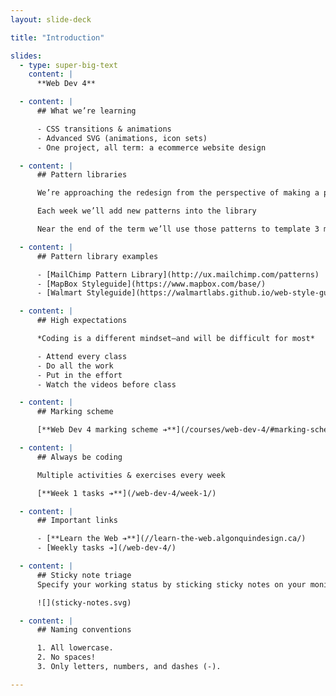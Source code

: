 ```yaml
---
layout: slide-deck

title: "Introduction"

slides:
  - type: super-big-text
    content: |
      **Web Dev 4**

  - content: |
      ## What we’re learning

      - CSS transitions & animations
      - Advanced SVG (animations, icon sets)
      - One project, all term: a ecommerce website design

  - content: |
      ## Pattern libraries

      We’re approaching the redesign from the perspective of making a pattern library

      Each week we’ll add new patterns into the library

      Near the end of the term we’ll use those patterns to template 3 major pages

  - content: |
      ## Pattern library examples

      - [MailChimp Pattern Library](http://ux.mailchimp.com/patterns)
      - [MapBox Styleguide](https://www.mapbox.com/base/)
      - [Walmart Styleguide](https://walmartlabs.github.io/web-style-guide/)

  - content: |
      ## High expectations

      *Coding is a different mindset—and will be difficult for most*

      - Attend every class
      - Do all the work
      - Put in the effort
      - Watch the videos before class

  - content: |
      ## Marking scheme

      [**Web Dev 4 marking scheme ➔**](/courses/web-dev-4/#marking-scheme)

  - content: |
      ## Always be coding

      Multiple activities & exercises every week

      [**Week 1 tasks ➔**](/web-dev-4/week-1/)

  - content: |
      ## Important links

      - [**Learn the Web ➔**](//learn-the-web.algonquindesign.ca/)
      - [Weekly tasks ➔](/web-dev-4/)

  - content: |
      ## Sticky note triage
      Specify your working status by sticking sticky notes on your monitor

      ![](sticky-notes.svg)

  - content: |
      ## Naming conventions

      1. All lowercase.
      2. No spaces!
      3. Only letters, numbers, and dashes (-).

---
```

